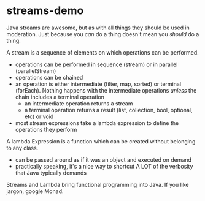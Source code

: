 # streams-demo

Java streams are awesome, but as with all things they should be used in moderation.  Just because you _can_ do a thing doesn't mean you _should_ do a thing.

A stream is a sequence of elements on which operations can be performed.
* operations can be performed in sequence (stream) or in parallel (parallelStream)
* operations can be chained
* an operation is either intermediate (filter, map, sorted) or terminal (forEach). Nothing happens with the intermediate operations _unless_ the chain includes a terminal operation
    * an intermediate operation returns a stream
    * a terminal operation returns a result (list, collection, bool, optional, etc) or void
* most stream expressions take a lambda expression to define the operations they perform

A lambda Expression is a function which can be created without belonging to any class.
* can be passed around as if it was an object and executed on demand
* practically speaking, it's a nice way to shortcut A LOT of the verbosity that Java typically demands

Streams and Lambda bring functional programming into Java.  If you like jargon, google Monad.  